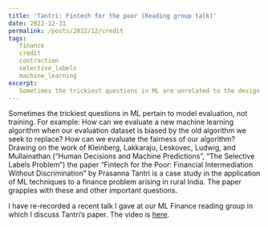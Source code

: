 ```yaml
---
title: 'Tantri: Fintech for the poor (Reading group talk)'
date: 2022-12-31
permalink: /posts/2022/12/credit
tags:
   finance
   credit
   contraction
   selective_labels
   machine_learning
excerpt:
   Sometimes the trickiest questions in ML are unrelated to the design of the learning algorithm
---
```

Sometimes the trickiest questions in ML pertain to model evaluation, not training. For example: How can we evaluate a new machine learning algorithm when our evaluation dataset is biased by the old algorithm we seek to replace?  How can we evaluate the fairness of our algorithm?
Drawing on the work of Kleinberg, Lakkaraju, Leskovec, Ludwig, and Mullainathan (“Human Decisions and Machine Predictions”, “The Selective Labels Problem”) the paper “Fintech for the Poor: Financial Intermediation Without Discrimination” by Prasanna Tantri is a case study in the application of ML techniques to a finance problem arising in rural India.  The paper grapples with these and other important questions.

I have re-recorded a recent talk I gave at our ML Finance reading group in which I discuss Tantri’s paper.    The video is [here](https://www.youtube.com/watch?v=uQdFkVSvWnE).
